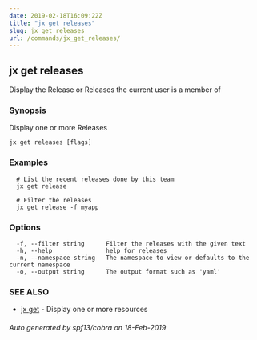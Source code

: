 ```yaml
---
date: 2019-02-18T16:09:22Z
title: "jx get releases"
slug: jx_get_releases
url: /commands/jx_get_releases/
---
```

## jx get releases

Display the Release or Releases the current user is a member of

### Synopsis

Display one or more Releases

```
jx get releases [flags]
```

### Examples

```
  # List the recent releases done by this team
  jx get release
  
  # Filter the releases
  jx get release -f myapp
```

### Options

```
  -f, --filter string      Filter the releases with the given text
  -h, --help               help for releases
  -n, --namespace string   The namespace to view or defaults to the current namespace
  -o, --output string      The output format such as 'yaml'
```

### SEE ALSO

* [jx get](/commands/jx_get/)	 - Display one or more resources

###### Auto generated by spf13/cobra on 18-Feb-2019
